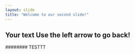 ```yaml
---
layout: slide
title: "Welcome to our second slide!"
---
```

Your text
Use the left arrow to go back!
---------
########
TESTTT
